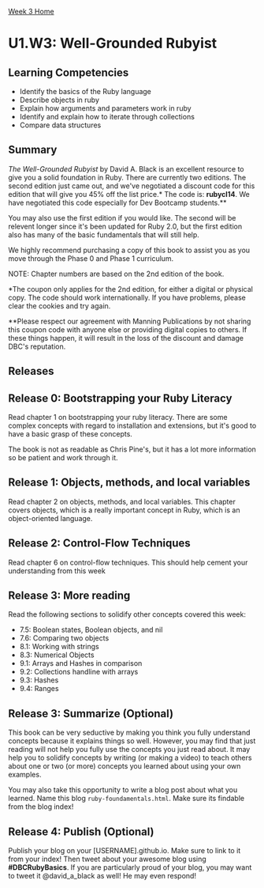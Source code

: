 [Week 3 Home](../../)

# U1.W3: Well-Grounded Rubyist

## Learning Competencies
- Identify the basics of the Ruby language
- Describe objects in ruby
- Explain how arguments and parameters work in ruby
- Identify and explain how to iterate through collections
- Compare data structures

## Summary
*The Well-Grounded Rubyist* by David A. Black is an excellent resource to give you a solid foundation in Ruby. There are currently two editions. The second edition just came out, and we've negotiated a discount code for this edition that will give you 45% off the list price.* The code is: **rubycl14**. We have negotiated this code especially for Dev Bootcamp students.**

You may also use the first edition if you would like. The second will be relevent longer since it's been updated for Ruby 2.0, but the first edition also has many of the basic fundamentals that will still help.

We highly recommend purchasing a copy of this book to assist you as you move through the Phase 0 and Phase 1 curriculum.

NOTE: Chapter numbers are based on the 2nd edition of the book.

*The coupon only applies for the 2nd edition, for either a digital or physical copy. The code should work internationally. If you have problems, please clear the cookies and try again.

**Please respect our agreement with Manning Publications by not sharing this coupon code with anyone else or providing digital copies to others. If these things happen, it will result in the loss of the discount and damage DBC's reputation.

## Releases

## Release 0: Bootstrapping your Ruby Literacy
Read chapter 1 on bootstrapping your ruby literacy. There are some complex concepts with regard to installation and extensions, but it's good to have a basic grasp of these concepts.

The book is not as readable as Chris Pine's, but it has a lot more information so be patient and work through it.

## Release 1: Objects, methods, and local variables
Read chapter 2 on objects, methods, and local variables. This chapter covers objects, which is a really important concept in Ruby, which is an object-oriented language.

## Release 2: Control-Flow Techniques
Read chapter 6 on control-flow techniques. This should help cement your understanding from this week

## Release 3: More reading
Read the following sections to solidify other concepts covered this week:
- 7.5: Boolean states, Boolean objects, and nil
- 7.6: Comparing two objects
- 8.1: Working with strings
- 8.3: Numerical Objects
- 9.1: Arrays and Hashes in comparison
- 9.2: Collections handline with arrays
- 9.3: Hashes
- 9.4: Ranges

## Release 3: Summarize (Optional)
This book can be very seductive by making you think you fully understand concepts because it explains things so well. However, you may find that just reading will not help you fully use the concepts you just read about. It may help you to solidify concepts by writing (or making a video) to teach others about one or two (or more) concepts you learned about using your own examples.

You may also take this opportunity to write a blog post about what you learned. Name this blog `ruby-foundamentals.html`. Make sure its findable from the blog index!

## Release 4: Publish (Optional)
Publish your blog on your [USERNAME].github.io. Make sure to link to it from your index! Then tweet about your awesome blog using **#DBCRubyBasics**. If you are particularly proud of your blog, you may want to tweet it @david_a_black as well! He may even respond!

